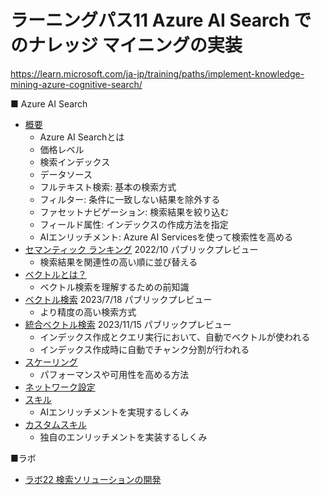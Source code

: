 # ラーニングパス11 Azure AI Search でのナレッジ マイニングの実装

https://learn.microsoft.com/ja-jp/training/paths/implement-knowledge-mining-azure-cognitive-search/

■ Azure AI Search

- [概要](azure-ai-search/overview.md)
  - Azure AI Searchとは
  - 価格レベル
  - 検索インデックス
  - データソース
  - フルテキスト検索: 基本の検索方式
  - フィルター: 条件に一致しない結果を除外する
  - ファセットナビゲーション: 検索結果を絞り込む
  - フィールド属性: インデックスの作成方法を指定
  - AIエンリッチメント: Azure AI Servicesを使って検索性を高める
- [セマンティック ランキング](azure-ai-search/semantic-ranking.md) 2022/10 パブリックプレビュー
  - 検索結果を関連性の高い順に並び替える
- [ベクトルとは？](azure-ai-search/vector.md)
  - ベクトル検索を理解するための前知識
- [ベクトル検索](azure-ai-search/vector-search.md) 2023/7/18 パブリックプレビュー
  - より精度の高い検索方式
- [統合ベクトル検索](azure-ai-search/integrated-vectorization.md) 2023/11/15 パブリックプレビュー
  - インデックス作成とクエリ実行において、自動でベクトルが使われる
  - インデックス作成時に自動でチャンク分割が行われる
- [スケーリング](azure-ai-search/scaling.md)
  - パフォーマンスや可用性を高める方法
- [ネットワーク設定](azure-ai-search/network.md)
- [スキル](azure-ai-search/skill.md)
  - AIエンリッチメントを実現するしくみ
- [カスタムスキル](azure-ai-search/custom-skill.md)
  - 独自のエンリッチメントを実装するしくみ

■ラボ

- [ラボ22 検索ソリューションの開発](lab22cs.md)
